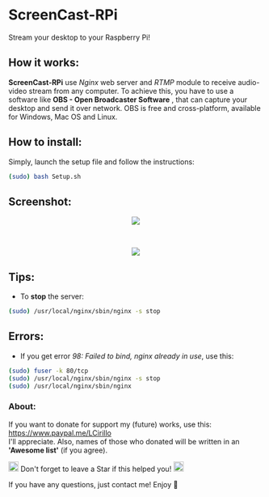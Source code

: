 # ScreenCast-RPi

Stream your desktop to your Raspberry Pi!

## How it works:
**ScreenCast-RPi** use _Nginx_ web server and _RTMP_ module to receive
audio-video stream from any computer. To achieve this, you have to use a software like **OBS - Open Broadcaster Software** , that can capture your desktop and send it over network. OBS is free and cross-platform, available for Windows, Mac OS and Linux.

## How to install:
Simply, launch the setup file and follow the instructions:
```bash
(sudo) bash Setup.sh
```

## Screenshot:
<p align="center">
  <img src="https://s10.postimg.org/4pg8kgwmh/Cattura.png"><br>
</p>
</br>
<p align="center">
  <img src="https://s13.postimg.org/y5th5l4af/maxresdefault.jpg"><br>
</p>

## Tips:
* To **stop** the server:
```bash
(sudo) /usr/local/nginx/sbin/nginx -s stop
```	
## Errors:
* If you get error *98:* _Failed to bind, nginx already in use_, use this:
```bash
(sudo) fuser -k 80/tcp
(sudo) /usr/local/nginx/sbin/nginx -s stop
(sudo) /usr/local/nginx/sbin/nginx
```
### About:
If you want to donate for support my (future) works, use this: https://www.paypal.me/LCirillo  
I'll appreciate. Also, names of those who donated will be written in an **'Awesome list'** (if you agree).
<p>
<img src="http://icons.iconarchive.com/icons/paomedia/small-n-flat/1024/star-icon.png" width="20">
 Don't forget to leave a Star if this helped you! </b>
<img src="http://icons.iconarchive.com/icons/paomedia/small-n-flat/1024/star-icon.png" width="20">
</p>

If you have any questions, just contact me! Enjoy 🎉
